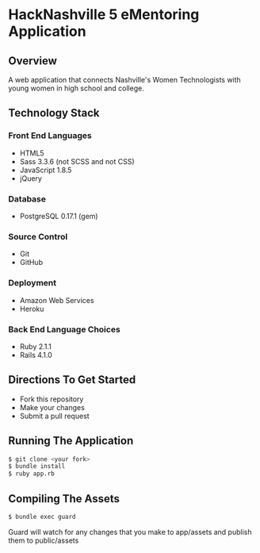 HackNashville 5 eMentoring Application
==========

Overview
---------------------
A web application that connects Nashville's Women Technologists with young women in high school and college.

Technology Stack
---------------------

### Front End Languages
- HTML5
- Sass 3.3.6 (not SCSS and not CSS)
- JavaScript 1.8.5
- jQuery

### Database
- PostgreSQL 0.17.1 (gem)

### Source Control
- Git
- GitHub

### Deployment
- Amazon Web Services
- Heroku

### Back End Language Choices
- Ruby 2.1.1
- Rails 4.1.0

Directions To Get Started
---------------------
- Fork this repository
- Make your changes
- Submit a pull request

Running The Application
---------------------
````bash
$ git clone <your fork>
$ bundle install
$ ruby app.rb
````

Compiling The Assets
---------------------

````bash
$ bundle exec guard
````

Guard will watch for any changes that you make to app/assets and publish them to public/assets


